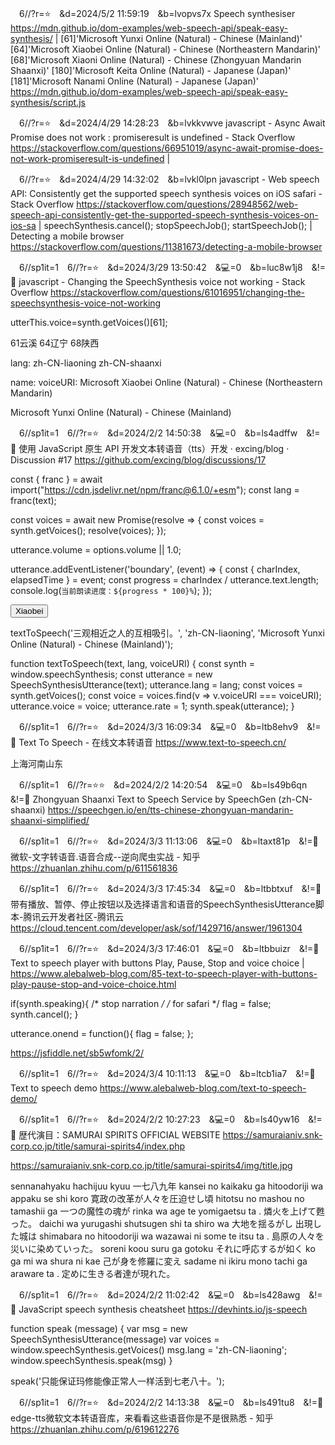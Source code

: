 
　6//?r=⭐　&d=2024/5/2 11:59:19　&b=lvopvs7x
Speech synthesiser
https://mdn.github.io/dom-examples/web-speech-api/speak-easy-synthesis/
|
[61]'Microsoft Yunxi Online (Natural) - Chinese (Mainland)'
[64]'Microsoft Xiaobei Online (Natural) - Chinese (Northeastern Mandarin)'
[68]'Microsoft Xiaoni Online (Natural) - Chinese (Zhongyuan Mandarin Shaanxi)'
[180]'Microsoft Keita Online (Natural) - Japanese (Japan)'
[181]'Microsoft Nanami Online (Natural) - Japanese (Japan)'
https://mdn.github.io/dom-examples/web-speech-api/speak-easy-synthesis/script.js

　6//?r=⭐　&d=2024/4/29 14:28:23　&b=lvkkvwve
javascript - Async Await Promise does not work : promiseresult is undefined - Stack Overflow
https://stackoverflow.com/questions/66951019/async-await-promise-does-not-work-promiseresult-is-undefined
|

　6//?r=⭐　&d=2024/4/29 14:32:02　&b=lvkl0lpn
javascript - Web speech API: Consistently get the supported speech synthesis voices on iOS safari - Stack Overflow
https://stackoverflow.com/questions/28948562/web-speech-api-consistently-get-the-supported-speech-synthesis-voices-on-ios-sa
|
speechSynthesis.cancel();
stopSpeechJob();
startSpeechJob();
|
Detecting a mobile browser
https://stackoverflow.com/questions/11381673/detecting-a-mobile-browser

　6//sp1it=1　6//?r=⭐　&d=2024/3/29 13:50:42　&💻=0　&b=luc8w1j8　&!=🌸
javascript - Changing the SpeechSynthesis voice not working - Stack Overflow
https://stackoverflow.com/questions/61016951/changing-the-speechsynthesis-voice-not-working

utterThis.voice=synth.getVoices()[61];

61云溪
64辽宁
68陕西

lang:
zh-CN-liaoning
zh-CN-shaanxi

name:
voiceURI:
Microsoft Xiaobei Online (Natural) - Chinese (Northeastern Mandarin)

Microsoft Yunxi Online (Natural) - Chinese (Mainland)

　6//sp1it=1　6//?r=⭐　&d=2024/2/2 14:50:38　&💻=0　&b=ls4adffw　&!=🌸
使用 JavaScript 原生 API 开发文本转语音（tts）开发 · excing/blog · Discussion #17
https://github.com/excing/blog/discussions/17

const { franc } = await import("https://cdn.jsdelivr.net/npm/franc@6.1.0/+esm");
  const lang = franc(text);

const voices = await new Promise(resolve => {
    const voices = synth.getVoices();
    resolve(voices);
  });

utterance.volume = options.volume || 1.0;

utterance.addEventListener('boundary', (event) => {
  const { charIndex, elapsedTime } = event;
  const progress = charIndex / utterance.text.length;
  console.log(`当前朗读进度：${progress * 100}%`);
});

<button onclick="textToSpeech('当鼠标在页面上移动时', 'zh-CN-liaoning', 'Microsoft Xiaobei Online (Natural) - Chinese (Northeastern Mandarin) (zh-CN-liaoning)')">Xiaobei</button>

textToSpeech('三观相近之人的互相吸引。', 'zh-CN-liaoning', 'Microsoft Yunxi Online (Natural) - Chinese (Mainland)');

function textToSpeech(text, lang, voiceURI) {
  const synth = window.speechSynthesis;
  const utterance = new SpeechSynthesisUtterance(text);
  utterance.lang = lang;
  const voices = synth.getVoices();
  const voice = voices.find(v => v.voiceURI === voiceURI);
  utterance.voice = voice;
  utterance.rate = 1;
  synth.speak(utterance);
}

　6//sp1it=1　6//?r=⭐　&d=2024/3/3 16:09:34　&💻=0　&b=ltb8ehv9　&!=🌸
Text To Speech - 在线文本转语音
https://www.text-to-speech.cn/

上海河南山东

　6//sp1it=1　6//?r=⭐⭐　&d=2024/2/2 14:20:54　&💻=0　&b=ls49b6qn　&!=🌸
Zhongyuan Shaanxi Text to Speech Service by SpeechGen (zh-CN-shaanxi)
https://speechgen.io/en/tts-chinese-zhongyuan-mandarin-shaanxi-simplified/

　6//sp1it=1　6//?r=⭐　&d=2024/3/3 11:13:06　&💻=0　&b=ltaxt81p　&!=🌸
微软-文字转语音.语音合成--逆向爬虫实战 - 知乎
https://zhuanlan.zhihu.com/p/611561836

　6//sp1it=1　6//?r=⭐　&d=2024/3/3 17:45:34　&💻=0　&b=ltbbtxuf　&!=🌸
带有播放、暂停、停止按钮以及选择语言和语音的SpeechSynthesisUtterance脚本-腾讯云开发者社区-腾讯云
https://cloud.tencent.com/developer/ask/sof/1429716/answer/1961304

　6//sp1it=1　6//?r=⭐　&d=2024/3/3 17:46:01　&💻=0　&b=ltbbuizr　&!=🌸
Text to speech player with buttons Play, Pause, Stop and voice choice | <alebal web Blog>
https://www.alebalweb-blog.com/85-text-to-speech-player-with-buttons-play-pause-stop-and-voice-choice.html

if(synth.speaking){ /* stop narration */
                /* for safari */
                flag = false;
                synth.cancel();
            }

utterance.onend = function(){
                    flag = false;
                };

https://jsfiddle.net/sb5wfomk/2/

　6//sp1it=1　6//?r=⭐　&d=2024/3/4 10:11:13　&💻=0　&b=ltcb1ia7　&!=🌸
Text to speech demo
https://www.alebalweb-blog.com/text-to-speech-demo/

　6//sp1it=1　6//?r=⭐　&d=2024/2/2 10:27:23　&💻=0　&b=ls40yw16　&!=🌸
歴代演目：SAMURAI SPIRITS OFFICIAL WEBSITE
https://samuraianiv.snk-corp.co.jp/title/samurai-spirits4/index.php

https://samuraianiv.snk-corp.co.jp/title/samurai-spirits4/img/title.jpg

sennanahyaku hachijuu kyuu
一七八九年
kansei no kaikaku ga hitoodoriji wa appaku se shi koro
寛政の改革が人々を圧迫せし頃
hitotsu no mashou no tamashii ga
一つの魔性の魂が
rinka wa age te yomigaetsu ta .
燐火を上げて甦った。
daichi wa yurugashi shutsugen shi ta shiro wa
大地を揺るがし 出現した城は
shimabara no hitoodoriji wa wazawai ni some te itsu ta .
島原の人々を 災いに染めていった。
soreni koou suru ga gotoku
それに呼応するが如く
ko ga mi wa shura ni kae
己が身を修羅に変え
sadame ni ikiru mono tachi ga araware ta .
定めに生きる者達が現れた。

　6//sp1it=1　6//?r=⭐　&d=2024/2/2 11:02:42　&💻=0　&b=ls428awg　&!=🌸
JavaScript speech synthesis cheatsheet
https://devhints.io/js-speech

function speak (message) {
  var msg = new SpeechSynthesisUtterance(message)
  var voices = window.speechSynthesis.getVoices()
  msg.lang = 'zh-CN-liaoning';
  window.speechSynthesis.speak(msg)
}

speak('只能保证玛修能像正常人一样活到七老八十。');

　6//sp1it=1　6//?r=⭐　&d=2024/2/2 14:13:38　&💻=0　&b=ls491tu8　&!=🌸
edge-tts微软文本转语音库，来看看这些语音你是不是很熟悉 - 知乎
https://zhuanlan.zhihu.com/p/619612276
